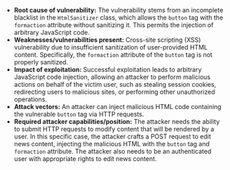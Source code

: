 - **Root cause of vulnerability:** The vulnerability stems from an incomplete blacklist in the `HtmlSanitizer` class, which allows the `button` tag with the `formaction` attribute without sanitizing it. This permits the injection of arbitrary JavaScript code.
- **Weaknesses/vulnerabilities present:** Cross-site scripting (XSS) vulnerability due to insufficient sanitization of user-provided HTML content. Specifically, the `formaction` attribute of the `button` tag is not properly sanitized.
- **Impact of exploitation:** Successful exploitation leads to arbitrary JavaScript code injection, allowing an attacker to perform malicious actions on behalf of the victim user, such as stealing session cookies, redirecting users to malicious sites, or performing other unauthorized operations.
- **Attack vectors:** An attacker can inject malicious HTML code containing the vulnerable `button` tag via HTTP requests.
- **Required attacker capabilities/position:** The attacker needs the ability to submit HTTP requests to modify content that will be rendered by a user. In this specific case, the attacker crafts a POST request to edit news content, injecting the malicious HTML with the `button` tag and `formaction` attribute. The attacker also needs to be an authenticated user with appropriate rights to edit news content.